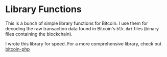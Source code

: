 # Library Functions

This is a bunch of simple library functions for Bitcoin. I use them for decoding the raw transaction data found in Bitcoin's `blk.dat` files (binary files containing the blockchain).

I wrote this library for speed. For a more comprehensive library, check out [bitcoin-php](https://github.com/Bit-Wasp/bitcoin-php)
